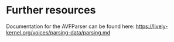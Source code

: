 # Further resources

Documentation for the AVFParser can be found here: <https://lively-kernel.org/voices/parsing-data/parsing.md>